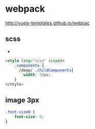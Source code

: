 # webpack

http://vuejs-templates.github.io/webpac

## scss

-   [](https://segmentfault.com/a/1190000013227410)

```html
<style lang="scss" scoped>
	.components {
	  /deep/ .childComponents{
	    width: 50px;
	}
</style>
```

## image 3px

```css
.font-size0 {
	font-size: 0;
}
```
